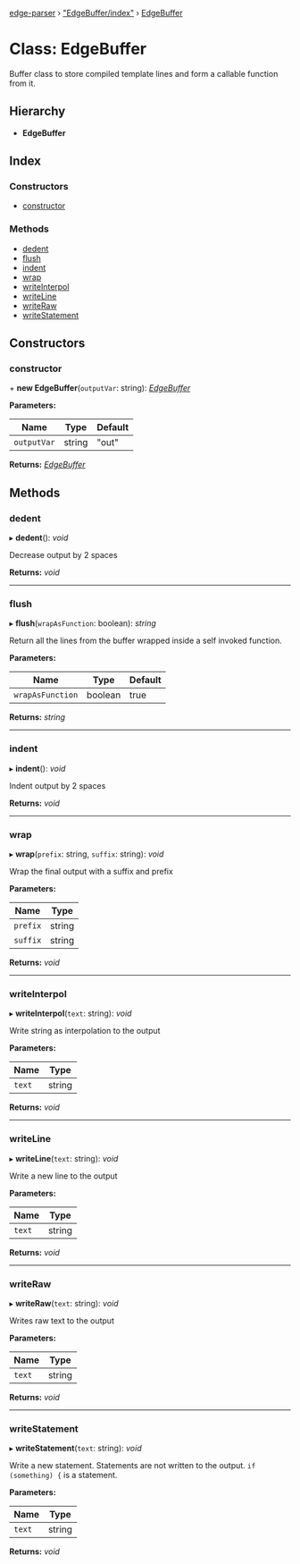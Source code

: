 [edge-parser](../README.md) › ["EdgeBuffer/index"](../modules/_edgebuffer_index_.md) › [EdgeBuffer](_edgebuffer_index_.edgebuffer.md)

# Class: EdgeBuffer

Buffer class to store compiled template lines and form a
callable function from it.

## Hierarchy

* **EdgeBuffer**

## Index

### Constructors

* [constructor](_edgebuffer_index_.edgebuffer.md#constructor)

### Methods

* [dedent](_edgebuffer_index_.edgebuffer.md#dedent)
* [flush](_edgebuffer_index_.edgebuffer.md#flush)
* [indent](_edgebuffer_index_.edgebuffer.md#indent)
* [wrap](_edgebuffer_index_.edgebuffer.md#wrap)
* [writeInterpol](_edgebuffer_index_.edgebuffer.md#writeinterpol)
* [writeLine](_edgebuffer_index_.edgebuffer.md#writeline)
* [writeRaw](_edgebuffer_index_.edgebuffer.md#writeraw)
* [writeStatement](_edgebuffer_index_.edgebuffer.md#writestatement)

## Constructors

###  constructor

\+ **new EdgeBuffer**(`outputVar`: string): *[EdgeBuffer](_edgebuffer_index_.edgebuffer.md)*

**Parameters:**

Name | Type | Default |
------ | ------ | ------ |
`outputVar` | string | "out" |

**Returns:** *[EdgeBuffer](_edgebuffer_index_.edgebuffer.md)*

## Methods

###  dedent

▸ **dedent**(): *void*

Decrease output by 2 spaces

**Returns:** *void*

___

###  flush

▸ **flush**(`wrapAsFunction`: boolean): *string*

Return all the lines from the buffer wrapped inside a self
invoked function.

**Parameters:**

Name | Type | Default |
------ | ------ | ------ |
`wrapAsFunction` | boolean | true |

**Returns:** *string*

___

###  indent

▸ **indent**(): *void*

Indent output by 2 spaces

**Returns:** *void*

___

###  wrap

▸ **wrap**(`prefix`: string, `suffix`: string): *void*

Wrap the final output with a suffix and prefix

**Parameters:**

Name | Type |
------ | ------ |
`prefix` | string |
`suffix` | string |

**Returns:** *void*

___

###  writeInterpol

▸ **writeInterpol**(`text`: string): *void*

Write string as interpolation to the output

**Parameters:**

Name | Type |
------ | ------ |
`text` | string |

**Returns:** *void*

___

###  writeLine

▸ **writeLine**(`text`: string): *void*

Write a new line to the output

**Parameters:**

Name | Type |
------ | ------ |
`text` | string |

**Returns:** *void*

___

###  writeRaw

▸ **writeRaw**(`text`: string): *void*

Writes raw text to the output

**Parameters:**

Name | Type |
------ | ------ |
`text` | string |

**Returns:** *void*

___

###  writeStatement

▸ **writeStatement**(`text`: string): *void*

Write a new statement. Statements are not written to the
output. `if (something) {` is a statement.

**Parameters:**

Name | Type |
------ | ------ |
`text` | string |

**Returns:** *void*
